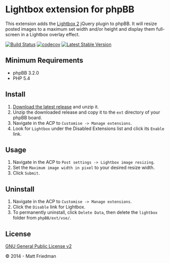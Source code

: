 # Lightbox extension for phpBB

This extension adds the [Lightbox 2](http://lokeshdhakar.com/projects/lightbox2/) jQuery plugin to phpBB. It will resize posted images to a maximum set width and/or height and display them full-screen in a Lightbox overlay effect.

[![Build Status](https://github.com/iMattPro/lightbox/workflows/Tests/badge.svg)](https://github.com/iMattPro/lightbox/actions)
[![codecov](https://codecov.io/gh/iMattPro/lightbox/branch/master/graph/badge.svg?token=YnBuha7JFN)](https://codecov.io/gh/iMattPro/lightbox)
[![Latest Stable Version](https://poser.pugx.org/vse/lightbox/v/stable)](https://www.phpbb.com/customise/db/extension/lightbox/)

## Minimum Requirements
* phpBB 3.2.0
* PHP 5.4

## Install
1. [Download the latest release](https://www.phpbb.com/customise/db/extension/lightbox/) and unzip it.
2. Unzip the downloaded release and copy it to the `ext` directory of your phpBB board.
3. Navigate in the ACP to `Customise -> Manage extensions`.
4. Look for `Lightbox` under the Disabled Extensions list and click its `Enable` link.

## Usage
1. Navigate in the ACP to `Post settings -> Lightbox image resizing`.
2. Set the `Maximum image width in pixel` to your desired resize width.
3. Click `Submit`.

## Uninstall
1. Navigate in the ACP to `Customise -> Manage extensions`.
2. Click the `Disable` link for Lightbox.
3. To permanently uninstall, click `Delete Data`, then delete the `lightbox` folder from `phpBB/ext/vse/`.

## License
[GNU General Public License v2](https://opensource.org/licenses/GPL-2.0)

© 2014 - Matt Friedman
